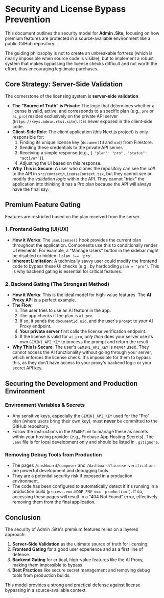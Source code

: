 # Security and License Bypass Prevention

This document outlines the security model for **Admin .Site**, focusing on how premium features are protected in a source-available environment like a public GitHub repository.

The guiding philosophy is not to create an unbreakable fortress (which is nearly impossible when source code is visible), but to implement a robust system that makes bypassing the license checks difficult and not worth the effort, thus encouraging legitimate purchases.

## Core Strategy: Server-Side Validation

The cornerstone of the licensing system is **server-side validation**.

- **The "Source of Truth" is Private**: The logic that determines whether a license is valid, active, and corresponds to a specific plan (e.g., `pro` or `ai_pro`) resides exclusively on the private API server (`https://keys.admin.rtsi.site`). It is never exposed in the client-side code.
- **Client-Side Role**: The client application (this Next.js project) is only responsible for:
    1.  Finding its unique license key (`documentId` and `uid`) from Firestore.
    2.  Sending these credentials to the private API server.
    3.  Receiving a simple response (e.g., `{ "plan": "pro", "status": "active" }`).
    4.  Adjusting the UI based on this response.
- **Why This is Secure**: A user who clones the repository can see the *call* to the API in `src/context/LicenseContext.tsx`, but they cannot see or modify the *validation logic* within the API. They cannot "trick" the application into thinking it has a Pro plan because the API will always have the final say.

## Premium Feature Gating

Features are restricted based on the plan received from the server.

### 1. Frontend Gating (UI/UX)

- **How it Works**: The `useLicense()` hook provides the current plan throughout the application. Components use this to conditionally render UI elements. For example, a "Manage Users" button in the sidebar might be disabled or hidden if `plan !== 'pro'`.
- **Inherent Limitation**: A technically savvy user could modify the frontend code to bypass these UI checks (e.g., by hardcoding `plan = 'pro'`). This is why backend gating is essential for critical features.

### 2. Backend Gating (The Strongest Method)

- **How it Works**: This is the ideal model for high-value features. The **AI Proxy API** is a perfect example.
- **The Flow**:
    1.  The user tries to use an AI feature in the app.
    2.  The app checks if the plan is `ai_pro`.
    3.  If so, it sends the `documentId`, `uid`, and the user's `prompt` to *your* AI Proxy endpoint.
    4.  **Your private server** first calls the license verification endpoint.
    5.  If the license is valid for `ai_pro`, *only then* does your server use its own `GEMINI_API_KEY` to process the prompt and return the result.
- **Why This is Secure**: The user's `GEMINI_API_KEY` is never used. They cannot access the AI functionality without going through your server, which enforces the license check. It's impossible for them to bypass this, as they don't have access to your proxy's backend logic or your secret API key.

## Securing the Development and Production Environment

### Environment Variables & Secrets

- Any sensitive keys, especially the `GEMINI_API_KEY` used for the "Pro" plan (where users bring their own key), must **never** be committed to the GitHub repository.
- Follow the instructions in the `README.md` to manage these as secrets within your hosting provider (e.g., Firebase App Hosting Secrets). The `.env` file is for local development only and should be listed in `.gitignore`.

### Removing Debug Tools from Production

- The pages `/dashboard/composer` and `/dashboard/license-verification` are powerful development and debugging tools.
- They are a potential security risk if exposed in a production environment.
- The code has been configured to automatically detect if it's running in a production build (`process.env.NODE_ENV === 'production'`). If so, accessing these pages will result in a "404 Not Found" error, effectively removing them from the final application.

## Conclusion

The security of Admin .Site's premium features relies on a layered approach:

1.  **Server-Side Validation** as the ultimate source of truth for licensing.
2.  **Frontend Gating** for a good user experience and as a first line of defense.
3.  **Backend Gating** for critical, high-value features like the AI Proxy, making them impossible to bypass.
4.  **Best Practices** like secure secret management and removing debug tools from production builds.

This model provides a strong and practical defense against license bypassing in a source-available context.

